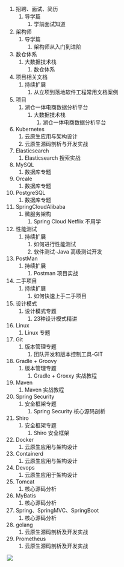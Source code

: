 1. 招聘、面试、简历
	1. 导学篇
		1. 学前面试知道
2. 架构师
	1. 导学篇
		1. 架构师从入门到进阶
3. 数仓体系
	1. 大数据技术栈
		1. 数仓体系
4. 项目相关文档
	1. 持续扩展
		1. 从立项到落地软件工程常用文档案例
5. 项目
	1. 湖仓一体电商数据分析平台
		1. 大数据技术栈
			1. 湖仓一体电商数据分析平台
6. Kubernetes
	1. 云原生应用与架构设计
	2. 云原生源码剖析与开发实战
7. Elasticsearch
	1. Elasticsearch 搜索实战
8. MySQL
	1. 数据库专题
9. Orcale
	1. 数据库专题
10. PostgreSQL
	1. 数据库专题
11. SpringCloudAlibaba
	1. 微服务架构
		1. Spring Cloud Netflix 不用学
12. 性能测试
	1. 持续扩展
		1. 如何进行性能测试
		2. 软件测试-Java 高级测试开发
13. PostMan
	1. 持续扩展
		1. Postman 项目实战
14. 二手项目
	1. 持续扩展
		1. 如何快速上手二手项目
15. 设计模式
	1. 设计模式专题
		1. 23种设计模式精讲
16. Linux
	1. Linux 专题
17. Git
	1. 版本管理专题
		1. 团队开发和版本控制工具-GIT
18. Gradle + Groovy
	1. 版本管理专题
		1. Gradle + Groxxy 实战教程
19. Maven
	1. Maven 实战教程
20. Spring Security
	1. 安全框架专题
		1. Spring Security 核心源码剖析
21. Shiro
	1. 安全框架专题
		1. Shiro 安全框架
22. Docker
	1. 云原生应用与架构设计
23. Containerd
	1. 云原生应用与架构设计
24. Devops
	1. 云原生应用于架构设计
25. Tomcat
	1. 核心源码分析
26. MyBatis
	1. 核心源码分析
27. Spring、SpringMVC、SpringBoot
	1. 核心源码分析
28. golang
	1. 云原生源码剖析及开发实战
29. Prometheus
	1. 云原生源码剖析及开发实战

![](image-20250618233544522.png)